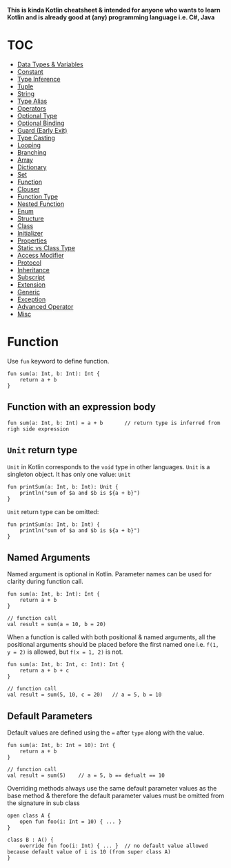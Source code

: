 **This is kinda Kotlin cheatsheet & intended for anyone who wants to learn Kotlin and is already good at (any) programming language i.e. C#, Java**

# <a name="#toc">TOC
- [Data Types & Variables](#data-types)
- [Constant](#constant)
- [Type Inference](#type-inference)
- [Tuple](#tuple)
- [String](#string)
- [Type Alias](#type-alias)
- [Operators](#operators)
- [Optional Type](#optional-type)
- [Optional Binding](#optional-binding)
- [Guard (Early Exit)](#guard)
- [Type Casting](#type-casting)
- [Looping](#looping)
- [Branching](#branching)
- [Array](#array)
- [Dictionary](#dictionary)
- [Set](#set)
- [Function](#function)
- [Clouser](#clouser)
- [Function Type](#function-type)
- [Nested Function](#nested-function)
- [Enum](#enum)
- [Structure](#structure)
- [Class](#class)
- [Initializer](#initializer)
- [Properties](#properties)
- [Static vs Class Type](#static-vs-class-type)
- [Access Modifier](#access-modifier)
- [Protocol](#protocol)
- [Inheritance](#inheritance)
- [Subscript](#subscript)
- [Extension](#extension)
- [Generic](#generic)
- [Exception](#exception)
- [Advanced Operator](#advanced-operator)
- [Misc](#misc)

# <a name="#function"></a>Function
Use ```fun``` keyword to define function.
```
fun sum(a: Int, b: Int): Int {
    return a + b
}
```
## Function with an expression body
```
fun sum(a: Int, b: Int) = a + b       // return type is inferred from righ side expression
```
## ```Unit``` return type
```Unit``` in Kotlin corresponds to the ```void``` type in other languages. ```Unit``` is a singleton object. It has only one value: ```Unit```
```
fun printSum(a: Int, b: Int): Unit {
    println("sum of $a and $b is ${a + b}")
}
```

```Unit``` return type can be omitted:
```
fun printSum(a: Int, b: Int) {
    println("sum of $a and $b is ${a + b}")
}
```

## Named Arguments
Named argument is optional in Kotlin. Parameter names can be used for clarity during function call.
```
fun sum(a: Int, b: Int): Int {
    return a + b
}

// function call
val result = sum(a = 10, b = 20)
```
When a function is called with both positional & named arguments, all the positional arguments should be placed before the first named one i.e. ```f(1, y = 2)``` is allowed, but ```f(x = 1, 2)``` is not.
```
fun sum(a: Int, b: Int, c: Int): Int {
    return a + b + c
}

// function call
val result = sum(5, 10, c = 20)   // a = 5, b = 10
```
## Default Parameters
Default values are defined using the ```=``` after `type` along with the value.
```
fun sum(a: Int, b: Int = 10): Int {
    return a + b
}

// function call
val result = sum(5)    // a = 5, b == defualt == 10
```
Overriding methods always use the same default parameter values as the base method & therefore the default parameter values must be omitted from the signature in sub class
```
open class A {
    open fun foo(i: Int = 10) { ... }
}

class B : A() {
    override fun foo(i: Int) { ... }  // no default value allowed because default value of i is 10 (from super class A)
}
```





